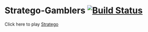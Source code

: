 # Stratego-Gamblers  [![Build Status](https://travis-ci.org/viraj2712/my-stratego-gamblers.svg?branch=master)](https://travis-ci.org/viraj2712/my-stratego-gamblers)
Click here to play 
[Stratego](https://stratego-gamblers.herokuapp.com/)
